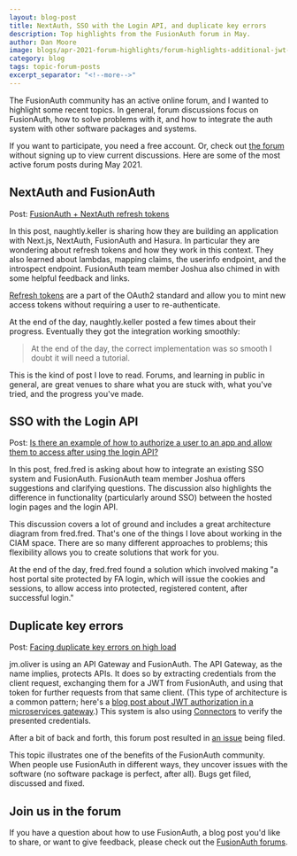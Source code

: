 ```yaml
---
layout: blog-post
title: NextAuth, SSO with the Login API, and duplicate key errors
description: Top highlights from the FusionAuth forum in May.
author: Dan Moore
image: blogs/apr-2021-forum-highlights/forum-highlights-additional-jwt-headers-verification-emails-and-disappearing-registrations-header-image.png
category: blog
tags: topic-forum-posts
excerpt_separator: "<!--more-->"
---
```


The FusionAuth community has an active online forum, and I wanted to highlight some recent topics. In general, forum discussions focus on FusionAuth, how to solve problems with it, and how to integrate the auth system with other software packages and systems.

<!--more-->

If you want to participate, you need a free account. Or, check out [the forum](/community/forum/) without signing up to view current discussions. Here are some of the most active forum posts during May 2021.

## NextAuth and FusionAuth

Post: [FusionAuth + NextAuth refresh tokens](https://fusionauth.io/community/forum/topic/1011/fusionauth-nextauth-refresh-tokens)

In this post, naughtly.keller is sharing how they are building an application with Next.js, NextAuth, FusionAuth and Hasura. In particular they are wondering about refresh tokens and how they work in this context. They also learned about lambdas, mapping claims, the userinfo endpoint, and the introspect endpoint. FusionAuth team member Joshua also chimed in with some helpful feedback and links.

[Refresh tokens](https://datatracker.ietf.org/doc/html/rfc6749#section-1.5) are a part of the OAuth2 standard and allow you to mint new access tokens without requiring a user to re-authenticate. 

At the end of the day, naughtly.keller posted a few times about their progress. Eventually they got the integration working smoothly:

> At the end of the day, the correct implementation was so smooth I doubt it will need a tutorial.

This is the kind of post I love to read. Forums, and learning in public in general, are great venues to share what you are stuck with, what you've tried, and the progress you've made.

## SSO with the Login API

Post: [Is there an example of how to authorize a user to an app and allow them to access after using the login API?](https://fusionauth.io/community/forum/topic/1002/is-there-an-example-of-how-to-authorize-a-user-to-an-app-and-allow-them-to-access-after-using-the-login-api)

In this post, fred.fred is asking about how to integrate an existing SSO system and FusionAuth. FusionAuth team member Joshua offers suggestions and clarifying questions. The discussion also highlights the difference in functionality (particularly around SSO) between the hosted login pages and the login API.

This discussion covers a lot of ground and includes a great architecture diagram from fred.fred. That's one of the things I love about working in the CIAM space. There are so many different approaches to problems; this flexibility allows you to create solutions that work for you.

At the end of the day, fred.fred found a solution which involved making "a host portal site protected by FA login, which will issue the cookies and sessions, to allow access into protected, registered content, after successful login."

## Duplicate key errors

Post: [Facing duplicate key errors on high load](https://fusionauth.io/community/forum/topic/1005/facing-duplicate-key-errors-on-high-load)

jm.oliver is using an API Gateway and FusionAuth. The API Gateway, as the name implies, protects APIs. It does so by extracting credentials from the client request, exchanging them for a JWT from FusionAuth, and using that token for further requests from that same client. (This type of architecture is a common pattern; here's a [blog post about JWT authorization in a microservices gateway](/blog/2020/11/12/jwt-authorization-microservices-gateway/).) This system is also using [Connectors](/docs/v1/tech/connectors/) to verify the presented credentials.

After a bit of back and forth, this forum post resulted in [an issue](https://github.com/FusionAuth/fusionauth-issues/issues/1231) being filed.

This topic illustrates one of the benefits of the FusionAuth community. When people use FusionAuth in different ways, they uncover issues with the software (no software package is perfect, after all). Bugs get filed, discussed and fixed.

## Join us in the forum

If you have a question about how to use FusionAuth, a blog post you'd like to share, or want to give feedback, please check out the [FusionAuth forums](https://fusionauth.io/community/forum/).
